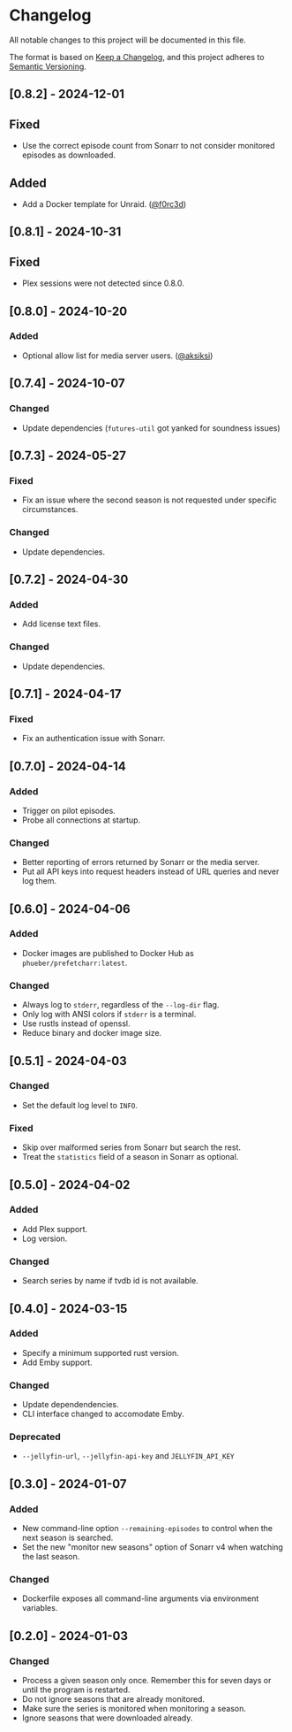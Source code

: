 # Changelog

All notable changes to this project will be documented in this file.

The format is based on [Keep a Changelog](https://keepachangelog.com/en/1.0.0/),
and this project adheres to [Semantic Versioning](https://semver.org/spec/v2.0.0.html).

## [0.8.2] - 2024-12-01

## Fixed

- Use the correct episode count from Sonarr to not consider monitored episodes
  as downloaded.

## Added

- Add a Docker template for Unraid. ([@f0rc3d](https://github.com/f0rc3d))


## [0.8.1] - 2024-10-31

## Fixed

- Plex sessions were not detected since 0.8.0.


## [0.8.0] - 2024-10-20

### Added

- Optional allow list for media server users. ([@aksiksi](https://github.com/aksiksi))


## [0.7.4] - 2024-10-07

### Changed

- Update dependencies (`futures-util` got yanked for soundness issues)


## [0.7.3] - 2024-05-27

### Fixed

- Fix an issue where the second season is not requested under specific
  circumstances.

### Changed

- Update dependencies.


## [0.7.2] - 2024-04-30

### Added

- Add license text files.

### Changed

- Update dependencies.


## [0.7.1] - 2024-04-17

### Fixed

- Fix an authentication issue with Sonarr.


## [0.7.0] - 2024-04-14

### Added

- Trigger on pilot episodes.
- Probe all connections at startup.

### Changed

- Better reporting of errors returned by Sonarr or the media server.
- Put all API keys into request headers instead of URL queries and never log
  them.


## [0.6.0] - 2024-04-06

### Added

- Docker images are published to Docker Hub as `phueber/prefetcharr:latest`.

### Changed

- Always log to `stderr`, regardless of the `--log-dir` flag.
- Only log with ANSI colors if `stderr` is a terminal.
- Use rustls instead of openssl.
- Reduce binary and docker image size.


## [0.5.1] - 2024-04-03

### Changed

- Set the default log level to `INFO`.

### Fixed

- Skip over malformed series from Sonarr but search the rest.
- Treat the `statistics` field of a season in Sonarr as optional.


## [0.5.0] - 2024-04-02

### Added

- Add Plex support.
- Log version.

### Changed

- Search series by name if tvdb id is not available.


## [0.4.0] - 2024-03-15

### Added

- Specify a minimum supported rust version.
- Add Emby support.

### Changed

- Update dependendencies.
- CLI interface changed to accomodate Emby.

### Deprecated

- `--jellyfin-url`, `--jellyfin-api-key` and `JELLYFIN_API_KEY`


## [0.3.0] - 2024-01-07

### Added

- New command-line option `--remaining-episodes` to control when the next
  season is searched.
- Set the new "monitor new seasons" option of Sonarr v4 when watching the
  last season.

### Changed

- Dockerfile exposes all command-line arguments via environment variables.


## [0.2.0] - 2024-01-03

### Changed

- Process a given season only once. Remember this for seven days or until the
  program is restarted.
- Do not ignore seasons that are already monitored.
- Make sure the series is monitored when monitoring a season.
- Ignore seasons that were downloaded already.
